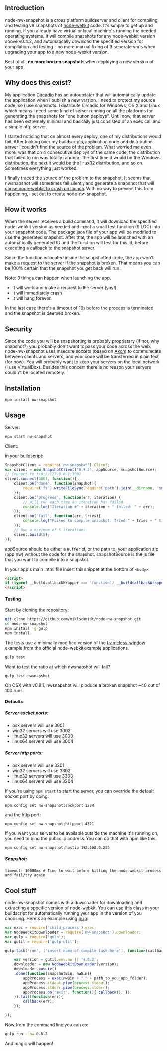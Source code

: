 ## Introduction

node-nw-snapshot is a cross platform buildserver and client for compiling and testing v8 snapshots of [node-webkit](github.com/rogerwang/node-webkit) code. It's simple to get up and running, if you already have virtual or local machine's running the needed operating systems. It will compile snapshots for any node-webkit version above v0.4.2, and automatically download the specified version for compilation and testing - no more manual fixing of 3 seperate vm's when upgrading your app to a new node-webkit version. 

Best of all, **no more broken snapshots** when deploying a new version of your app.

## Why does this exist?

My application [Circadio](https://getcircadio.com/) has an autoupdater that will automatically update the application when i publish a new version. I need to protect my source code, so i use snapshots. I distribute Circadio for Windows, OS X and Linux which means i need some kind of server running on all the platforms for generating the snapshots for "one button deploys". Until now, that server has been extremely minimal and basically just consisted of an exec call and a simple http server. 

I started noticing that on almost every deploy, one of my distributions would fail. After looking over my buildscripts, application code and distribution server i couldn't find the source of the problem. What worried me even more, was that on 4 consecutive deploys of the same code, the distribution that failed to run was totally random. The first time it would be the Windows distribution, the next it would be the linux32 distribution, and so on. Sometimes everything just worked. 

I finally traced the source of the problem to the snapshot. It seems that nwsnapshot will sometimes fail silently and generate a snapshot that will [cause node-webkit to crash on launch](https://github.com/rogerwang/node-webkit/issues/1295). With no way to prevent this from happening, i set out to create node-nw-snapshot.

## How it works

When the server receives a build command, it will download the specified node-webkit version as needed and inject a small test function (9 LOC) into your snapshot code. The package.json file of your app will be modified to use the generated snapshot. After that, the app will be launched with an automatically generated ID and the function will test for this id, before executing a callback to the snapshot server.

Since the function is located inside the snapshotted code, the app won't make a request to the server if the snapshot is broken. That means you can be 100% certain that the snapshot you get back will run.

Note: 3 things can happen when launching the app.

* It will work and make a request to the server (yay!)
* It will immediately crash
* It will hang forever.

In the last case there's a timeout of 10s before the process is terminated and the snapshot is deemed broken.

## Security

Since the code you will be snapshotting is probably propriatary (if not, why snapshot?) you probably don't want to pass your code across the web. node-nw-snapshot uses insecure sockets (based on [Axon](github.com/visionmedia/axon)) to communicate between clients and servers, and your code will be transferred in plain text (for now). You will probably want to keep your servers on the local network (i use VirtualBox). Besides this concern there is no reason your servers couldn't be located remotely.

## Installation

```bash
npm install nw-snapshot
```

## Usage

Server:

```bash
npm start nw-snapshot
```

Client:

in your buildscript:
```js
SnapshotClient = require('nw-snapshot').Client;
var client = new SnapshotClient("0.9.2", appSource, snapshotSource);
// Connect to tcp://127.0.0.1:3001
client.connect(3001, function(){
	client.on('done', function(snapshot){
		require('fs').writeFileSync(require('path').join(__dirname, 'snapshot.bin'));
	});
	client.on('progress', function(err, iteration) {
		// Will run each time an iteration has failed.
		console.log("Iteration #" + iteration + " failed: " + err);
	});
	client.on('fail', function(err, tries){
		console.log("Failed to compile snapshot. Tried " + tries + " times.");
	});
	// Run a maximum of 5 iterations.
	client.build(5);
});

```
appSource should be either a `Buffer` of, or the path to, your application zip (app.nw) without the code for the snapshot.
snapshotSource is the js file that you want to compile into a snapshot.

In your app's main .html file insert this snippet at the bottom of `<body>`:
```html
<script>
if (typeof __buildcallbackWrapper === 'function') __buildcallbackWrapper();
</script>
```

#### Testing

Start by cloning the repository:
```bash
git clone https://github.com/miklschmidt/node-nw-snapshot.git
cd node-nw-snapshot
npm install -g gulp
npm install
```

The tests use a minimally modified version of the [frameless-window](https://github.com/zcbenz/nw-sample-apps/tree/master/frameless-window) example from the official node-webkit example applications. 

```bash
gulp test
```

Want to test the ratio at which nwsnapshot will fail?
```
gulp test-nwsnapshot
```

On OSX with v0.8.1, nwsnapshot will produce a broken snapshot ~40 out of 100 runs.

#### Defaults

##### Server socket ports:

* osx servers will use 3001
* win32 servers will use 3002
* linux32 servers will use 3003
* linux64 servers will use 3004

##### Server http ports:

* osx servers will use 3301
* win32 servers will use 3302
* linux32 servers will use 3303
* linux64 servers will use 3304

If you're using `npm start` to start the server, you can override the default socket port by doing:
```
npm config set nw-snapshot:sockport 1234
```
and the http port:
```
npm config set nw-snapshot:httpport 4321
```

If you want your server to be available outside the machine it's running on, you need to bind the public ip address. You can do that with npm like this:
```
npm config set nw-snapshot:hostip 192.168.0.255
```

##### Snapshot:
```
timeout: 10000ms # Time to wait before killing the node-webkit process and fail/try again
```

## Cool stuff

node-nw-snapshot comes with a downloader for downloading and extracting a specific version of node-webkit. You can use this class in your buildscript for automatically running your app in the version of you choosing. Here's an example using [gulp](https://github.com/gulpjs/gulp):

```javascript
var exec = require('child_process').exec;
var NodeWebkitDownloader = require('nw-snapshot').Downloader;
var gulp = require('gulp');
var gutil = require('gulp-util');

gulp.task('run', ['insert-name-of-compile-task-here'], function(callback){

	var version = gutil.env.nw || '0.9.2';
	downloader = new NodeWebkitDownloader(version);
	downloader.ensure()
	.done(function(snapshotBin, nwBin){
		appProcess = exec(nwBin + " " + path_to_you_app_folder);
		appProcess.stdout.pipe(process.stdout);
		appProcess.stderr.pipe(process.stderr);
		appProcess.on('exit', function(){ callback(); });
	}).fail(function(err){
		callback(err);
	});

});
```

Now from the command line you can do:

```bash
gulp run --nw 0.8.2
```

And magic will happen!
